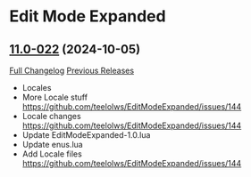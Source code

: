 # Edit Mode Expanded

## [11.0-022](https://github.com/teelolws/EditModeExpanded/tree/11.0-022) (2024-10-05)
[Full Changelog](https://github.com/teelolws/EditModeExpanded/compare/11.0-021...11.0-022) [Previous Releases](https://github.com/teelolws/EditModeExpanded/releases)

- Locales  
- More Locale stuff  
    https://github.com/teelolws/EditModeExpanded/issues/144  
- Locale changes  
    https://github.com/teelolws/EditModeExpanded/issues/144  
- Update EditModeExpanded-1.0.lua  
- Update enus.lua  
- Add Locale files  
    https://github.com/teelolws/EditModeExpanded/issues/144  
